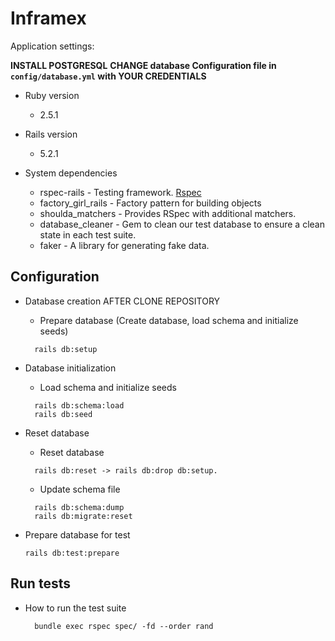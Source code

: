 # Inframex

Application settings:

**INSTALL POSTGRESQL**
**CHANGE database Configuration file in `config/database.yml` with YOUR CREDENTIALS**

* Ruby version
  - 2.5.1
* Rails version
  - 5.2.1

* System dependencies
  * rspec-rails - Testing framework. [Rspec](https://github.com/rspec/rspec-rails)
  * factory_girl_rails - Factory pattern for building objects
  * shoulda_matchers - Provides RSpec with additional matchers.
  * database_cleaner - Gem to clean our test database to ensure a clean state in each test suite.
  * faker - A library for generating fake data.

## Configuration
  * Database creation AFTER CLONE REPOSITORY
    * Prepare database (Create database, load schema and initialize seeds)
    ```shell
      rails db:setup
    ```

  * Database initialization
    * Load schema and initialize seeds
    ```shell
      rails db:schema:load
      rails db:seed
    ```

  * Reset database
    * Reset database
    ```shell
      rails db:reset -> rails db:drop db:setup.
    ```

    * Update schema file
    ```shell
      rails db:schema:dump
      rails db:migrate:reset
    ```
  * Prepare database for test
    ```shell
    rails db:test:prepare
    ```

## Run tests
* How to run the test suite
  ```shell
    bundle exec rspec spec/ -fd --order rand
  ```
